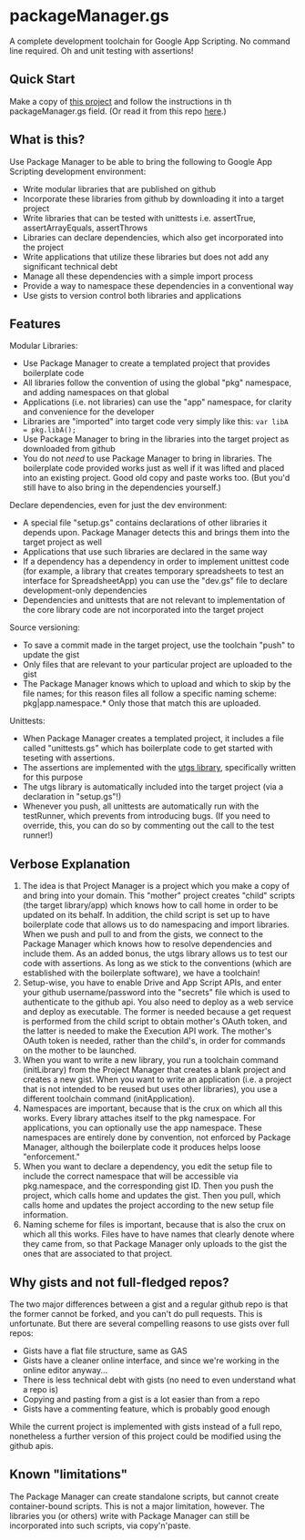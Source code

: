 # packageManager.gs
A complete development toolchain for Google App Scripting. No command line required. Oh and unit testing with assertions!

## Quick Start
Make a copy of [this project](https://script.google.com/a/igbis.edu.my/d/1ClAoUIZdC5VJ0nM3_1NIYwW-sr-LLXT_9rLc9B0Tj5SikYWwBuFucyRu/edit) and follow the instructions in th packageManager.gs field. (Or read it from this repo [here](https://github.com/classroomtechtools/packageManager.gs/blob/master/packageManager.gs).)

## What is this?
Use Package Manager to be able to bring the following to Google App Scripting development environment:
* Write modular libraries that are published on github
* Incorporate these libraries from github by downloading it into a target project
* Write libraries that can be tested with unittests i.e. assertTrue, assertArrayEquals, assertThrows
* Libraries can declare dependencies, which also get incorporated into the project
* Write applications that utilize these libraries but does not add any significant technical debt
* Manage all these dependencies with a simple import process
* Provide a way to namespace these dependencies in a conventional way
* Use gists to version control both libraries and applications

## Features
Modular Libraries:
* Use Package Manager to create a templated project that provides boilerplate code
* All libraries follow the convention of using the global "pkg" namespace, and adding namespaces on that global
* Applications (i.e. not libraries) can use the "app" namespace, for clarity and convenience for the developer
* Libraries are "imported" into target code very simply like this: `var libA = pkg.libA();`
* Use Package Manager to bring in the libraries into the target project as downloaded from github
* You do not *need* to use Package Manager to bring in libraries. The boilerplate code provided works just as well if it was lifted and placed into an existing project. Good old copy and paste works too. (But you'd still have to also bring in the dependencies yourself.)

Declare dependencies, even for just the dev environment:
* A special file "setup.gs" contains declarations of other libraries it depends upon. Package Manager detects this and brings them into the target project as well
* Applications that use such libraries are declared in the same way
* If a dependency has a dependency in order to implement unittest code (for example, a library that creates temporary spreadsheets to test an interface for SpreadsheetApp) you can use the "dev.gs" file to declare development-only dependencies
* Dependencies and unittests that are not relevant to implementation of the core library code are not incorporated into the target project

Source versioning:
* To save a commit made in the target project, use the toolchain "push" to update the gist
* Only files that are relevant to your particular project are uploaded to the gist
* The Package Manager knows which to upload and which to skip by the file names; for this reason files all follow a specific naming scheme: pkg|app.namespace.\* Only those that match this are uploaded.

Unittests:
* When Package Manager creates a templated project, it includes a file called "unittests.gs" which has boilerplate code to get started with teseting with assertions.
* The assertions are implemented with the [utgs library](https://gist.github.com/brainysmurf/07eaf09769b450f1e0e7b6ae043c2ba5), specifically written for this purpose
* The utgs library is automatically included into the target project (via a declaration in "setup.gs"!) 
* Whenever you push, all unittests are automatically run with the testRunner, which prevents from introducing bugs. (If you need to override, this, you can do so by commenting out the call to the test runner!)

## Verbose Explanation
1. The idea is that Project Manager is a project which you make a copy of and bring into your domain. This "mother" project creates "child" scripts (the target library/app) which knows how to call home in order to be updated on its behalf. In addition, the child script is set up to have boilerplate code that allows us to do namespacing and import libraries. When we push and pull to and from the gists, we connect to the Package Manager which knows how to resolve dependencies and include them. As an added bonus, the utgs library allows us to test our code with assertions. As long as we stick to the conventions (which are established with the boilerplate software), we have a toolchain!
2. Setup-wise, you have to enable Drive and App Script APIs, and enter your github username/password into the "secrets" file which is used to authenticate to the github api. You also need to deploy as a web service and deploy as executable. The former is needed because a get request is performed from the child script to obtain mother's OAuth token, and the latter is needed to make the Execution API work. The mother's OAuth token is needed, rather than the child's, in order for commands on the mother to be launched.
3. When you want to write a new library, you run a toolchain command (initLibrary) from the Project Manager that creates a blank project and creates a new gist. When you want to write an application (i.e. a project that is not intended to be reused but uses other libraries), you use a different toolchain command (initApplication). 
4. Namespaces are important, because that is the crux on which all this works. Every library attaches itself to the pkg namespace. For applications, you can optionally use the app namespace. These namespaces are entirely done by convention, not enforced by Package Manager, although the boilerplate code it produces helps loose "enforcement."
5. When you want to declare a dependency, you edit the setup file to include the correct namespace that will be accessible via pkg.namespace, and the corresponding gist ID. Then you push the project, which calls home and updates the gist. Then you pull, which calls home and updates the project according to the new setup file information.
6. Naming scheme for files is important, because that is also the crux on which all this works. Files have to have names that clearly denote where they came from, so that Package Manager only uploads to the gist the ones that are associated to that project.

## Why gists and not full-fledged repos?
The two major differences between a gist and a regular github repo is that the former cannot be forked, and you can't do pull requests.
This is unfortunate. But there are several compelling reasons to use gists over full repos:
* Gists have a flat file structure, same as GAS
* Gists have a cleaner online interface, and since we're working in the online editor anyway...
* There is less technical debt with gists (no need to even understand what a repo is)
* Copying and pasting from a gist is a lot easier than from a repo
* Gists have a commenting feature, which is probably good enough

While the current project is implemented with gists instead of a full repo, nonetheless a further version of this project could be modified using the github apis.

## Known "limitations"
The Package Manager can create standalone scripts, but cannot create container-bound scripts. This is not a major limitation, however. The libraries you (or others) write with Package Manager can still be incorporated into such scripts, via copy'n'paste.
